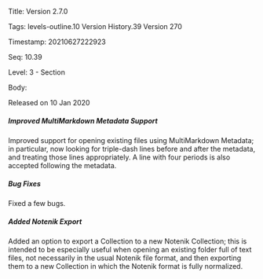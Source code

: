 Title:  Version 2.7.0

Tags:   levels-outline.10 Version History.39 Version 270

Timestamp: 20210627222923

Seq:    10.39

Level:  3 - Section

Body: 

Released on 10 Jan 2020
 
##### Improved MultiMarkdown Metadata Support

Improved support for opening existing files using MultiMarkdown Metadata; in particular, now looking for triple-dash lines before and after the metadata, and treating those lines appropriately. A line with four periods is also accepted following the metadata. 

 
##### Bug Fixes

Fixed a few bugs. 

 
##### Added Notenik Export

Added an option to export a Collection to a new Notenik Collection; this is intended to be especially useful when opening an existing folder full of text files, not necessarily in the usual Notenik file format, and then exporting them to a new Collection in which the Notenik format is fully normalized.

